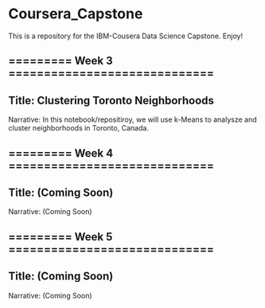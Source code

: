 # Coursera_Capstone
This is a repository for the IBM-Cousera Data Science Capstone.
Enjoy!

## ========= Week 3 =============================
## Title: Clustering Toronto Neighborhoods

Narrative: In this notebook/repositiroy, we will use k-Means to analysze and cluster neighborhoods in Toronto, Canada.

## ========= Week 4 =============================
## Title: (Coming Soon)
Narrative: (Coming Soon)

## ========= Week 5 =============================
## Title: (Coming Soon)
Narrative: (Coming Soon)
